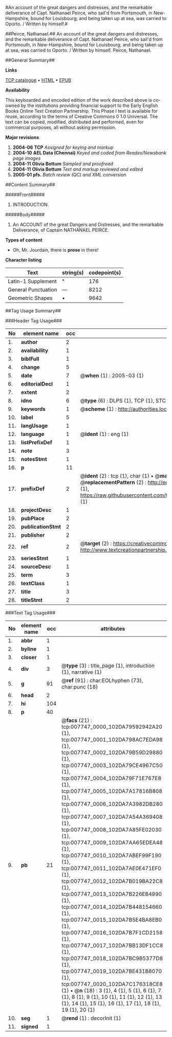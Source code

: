 #An account of the great dangers and distresses, and the remarkable deliverance of Capt. Nathanael Peirce, who sail'd from Portsmouth, in New-Hampshire, bound for Louisbourg; and being taken up at sea, was carried to Oporto. / Written by himself.#

##Peirce, Nathanael.##
An account of the great dangers and distresses, and the remarkable deliverance of Capt. Nathanael Peirce, who sail'd from Portsmouth, in New-Hampshire, bound for Louisbourg; and being taken up at sea, was carried to Oporto. / Written by himself.
Peirce, Nathanael.

##General Summary##

**Links**

[TCP catalogue](http://www.ota.ox.ac.uk/tcp/)  • 
[HTML](http://tei.it.ox.ac.uk/tcp/Texts-HTML/free/N06/N06101.html)  • 
[EPUB](http://tei.it.ox.ac.uk/tcp/Texts-EPUB/free/N06/N06101.epub)

**Availability**

This keyboarded and encoded edition of the
	       work described above is co-owned by the institutions
	       providing financial support to the Early English Books
	       Online Text Creation Partnership. This Phase I text is
	       available for reuse, according to the terms of Creative
	       Commons 0 1.0 Universal. The text can be copied,
	       modified, distributed and performed, even for
	       commercial purposes, all without asking permission.

**Major revisions**

1. __2004-06__ __TCP__ *Assigned for keying and markup*
1. __2004-10__ __AEL Data (Chennai)__ *Keyed and coded from Readex/Newsbank page images*
1. __2004-11__ __Olivia Bottum__ *Sampled and proofread*
1. __2004-11__ __Olivia Bottum__ *Text and markup reviewed and edited*
1. __2005-01__ __pfs.__ *Batch review (QC) and XML conversion*

##Content Summary##

#####Front#####

1. INTRODUCTION.

#####Body#####

1. An ACCOUNT of the great Dangers and Distresses, and the remarkable Deliverance, of Captain NATHANAEL PEIRCE.

**Types of content**

  * Oh, Mr. Jourdain, there is **prose** in there!

**Character listing**


|Text|string(s)|codepoint(s)|
|---|---|---|
|Latin-1 Supplement|°|176|
|General Punctuation|—|8212|
|Geometric Shapes|▪|9642|

##Tag Usage Summary##

###Header Tag Usage###

|No|element name|occ|attributes|
|---|---|---|---|
|1.|__author__|2||
|2.|__availability__|1||
|3.|__biblFull__|1||
|4.|__change__|5||
|5.|__date__|7| @__when__ (1) : 2005-03 (1)|
|6.|__editorialDecl__|1||
|7.|__extent__|2||
|8.|__idno__|6| @__type__ (6) : DLPS (1), TCP (1), STC (1), NOTIS (1), IMAGE-SET (1), EVANS-CITATION (1)|
|9.|__keywords__|1| @__scheme__ (1) : http://authorities.loc.gov/ (1)|
|10.|__label__|5||
|11.|__langUsage__|1||
|12.|__language__|1| @__ident__ (1) : eng (1)|
|13.|__listPrefixDef__|1||
|14.|__note__|3||
|15.|__notesStmt__|1||
|16.|__p__|11||
|17.|__prefixDef__|2| @__ident__ (2) : tcp (1), char (1)  •  @__matchPattern__ (2) : ([0-9\-]+):([0-9IVX]+) (1), (.+) (1)  •  @__replacementPattern__ (2) : http://eebo.chadwyck.com/downloadtiff?vid=$1&page=$2 (1), https://raw.githubusercontent.com/textcreationpartnership/Texts/master/tcpchars.xml#$1 (1)|
|18.|__projectDesc__|1||
|19.|__pubPlace__|2||
|20.|__publicationStmt__|2||
|21.|__publisher__|2||
|22.|__ref__|2| @__target__ (2) : https://creativecommons.org/publicdomain/zero/1.0/ (1), http://www.textcreationpartnership.org/docs/. (1)|
|23.|__seriesStmt__|1||
|24.|__sourceDesc__|1||
|25.|__term__|3||
|26.|__textClass__|1||
|27.|__title__|3||
|28.|__titleStmt__|2||


###Text Tag Usage###

|No|element name|occ|attributes|
|---|---|---|---|
|1.|__abbr__|1||
|2.|__byline__|1||
|3.|__closer__|1||
|4.|__div__|3| @__type__ (3) : title_page (1), introduction (1), narrative (1)|
|5.|__g__|91| @__ref__ (91) : char:EOLhyphen (73), char:punc (18)|
|6.|__head__|2||
|7.|__hi__|104||
|8.|__p__|40||
|9.|__pb__|21| @__facs__ (21) : tcp:007747_0000_102DA79592942A20 (1), tcp:007747_0001_102DA798AC7EDA98 (1), tcp:007747_0002_102DA79B59D29880 (1), tcp:007747_0003_102DA79CE4967C50 (1), tcp:007747_0004_102DA79F71E767E8 (1), tcp:007747_0005_102DA7A17816B808 (1), tcp:007747_0006_102DA7A3982DB280 (1), tcp:007747_0007_102DA7A54A369408 (1), tcp:007747_0008_102DA7A85FE02030 (1), tcp:007747_0009_102DA7AA65EDEA48 (1), tcp:007747_0010_102DA7ABEF99F190 (1), tcp:007747_0011_102DA7AE0E471EF0 (1), tcp:007747_0012_102DA7B019BA22C8 (1), tcp:007747_0013_102DA7B226EB4990 (1), tcp:007747_0014_102DA7B448154660 (1), tcp:007747_0015_102DA7B5E4BA8EB0 (1), tcp:007747_0016_102DA7B7F1CD2158 (1), tcp:007747_0017_102DA7BB13DF1CC8 (1), tcp:007747_0018_102DA7BC9B5377D8 (1), tcp:007747_0019_102DA7BE431B8070 (1), tcp:007747_0020_102DA7C176318CE8 (1)  •  @__n__ (18) : 3 (1), 4 (1), 5 (1), 6 (1), 7 (1), 8 (1), 9 (1), 10 (1), 11 (1), 12 (1), 13 (1), 14 (1), 15 (1), 16 (1), 17 (1), 18 (1), 19 (1), 20 (1)|
|10.|__seg__|1| @__rend__ (1) : decorInit (1)|
|11.|__signed__|1||
